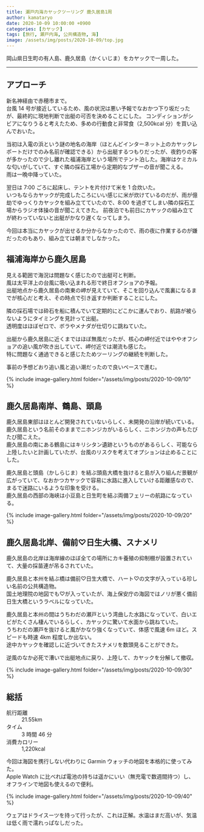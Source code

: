 ```yaml
---
title: 瀬戸内海カヤックツーリング 鹿久居島1周
author: kamataryo
date: 2020-10-09 10:00:00 +0900
categories: [カヤック]
tags: [旅行, 瀬戸内海, 公共構造物, 海]
image: /assets/img/posts/2020-10-09/top.jpg
---
```


岡山県日生町の有人島、鹿久居島（かくいじま）をカヤックで一周した。

---

## アプローチ

新名神経由で赤穂市まで。  
台風 14 号が接近しているため、風の状況は悪い予報でなおかつ下り坂だったが、最終的に現地判断で出艇の可否を決めることにした。
コンディションがシビアになりうると考えたため、多めの行動食と非常食（2,500kcal 分）を買い込んでおいた。

当初は入電の浜という謎の地名の海岸（ほとんどインターネット上のカヤックレポートだけでのみ名前が確認できる）から出艇するつもりだったが、夜釣りの客が多かったので少し離れた福浦海岸という場所でテント泊した。海岸はケミカルな匂いがしていて、すぐ隣の採石工場から定期的なブザーの音が聞こえる。  
雨は一晩中降っていた。

翌日は 7:00 ごろに起床し、テントを片付けて米を 1 合炊いた。  
いつもならカヤックが完成したころにいい感じに米が炊けているのだが、雨が億劫でゆっくりカヤックを組み立てていたので、8:00 を過ぎてしまい隣の採石工場からラジオ体操の音が聞こえてきた。
前夜泊でも前日にカヤックの組み立てが終わっていないと出艇がかなり遅くなってしまう。

今回は本当にカヤックが出せるか分からなかったので、雨の夜に作業するのが嫌だったのもあり、組み立ては朝までしなかった。

## 福浦海岸から鹿久居島

見える範囲で海況は問題なく感じたので出艇可と判断。  
風は太平洋上の台風に吸い込まれる形で終日オフショアの予報。  
出艇地点から鹿久居島の南東の岬が見えていて、そこを回り込んで風裏になるまでが核心だと考え、その時点で引き返すか判断することにした。

隣の採石場では砕石を船に積んでいて定期的にどこかに運んでおり、航路が被らないようにタイミングを見計って出艇。  
透明度はほぼゼロで、ボラやメナダが仕切りに跳ねていた。

出艇から鹿久居島に近くまではほぼ無風だったが、核心の岬付近ではややオフショアの追い風が吹き出していて、岬付近では潮流も感じた。  
特に問題なく通過できると感じたためツーリングの継続を判断した。

事前の予想どおり追い風と追い潮だったので良いペースで進む。

{% include image-gallery.html folder="/assets/img/posts/2020-10-09/10" %}

## 鹿久居島南岸、鶴島、頭島

鹿久居島東部はほとんど開発されていないらしく、未開発の沿岸が続いている。  
鹿久居島という名前そのままでニホンジカがいるらしく、ニホンジカの声もたびたび聞こえた。  
鹿久居島の南にある鶴島にはキリシタン遺跡というものがあるらしく、可能なら上陸したいと計画していたが、台風のリスクを考えてオプションは止めることにした。

鹿久居島と頭島（かしらじま）を結ぶ頭島大橋を抜けると島が入り組んだ景観が広がっていて、なおかつカヤックで容易に水路に進入していける距離感なので、まるで迷路にいるような印象を受ける。  
鹿久居島の西部の海峡は小豆島と日生町を結ぶ両備フェリーの航路になっている。

{% include image-gallery.html folder="/assets/img/posts/2020-10-09/20" %}

## 鹿久居島北岸、備前♡日生大橋、スナメリ

鹿久居島の北岸は海岸線のほぼ全ての場所にカキ養殖の抑制棚が設置されていて、大量の採苗連が吊るされていた。

鹿久居島と本州を結ぶ橋は備前♡日生大橋で、ハート♡の文字が入っている珍しい名前の公共構造物。  
国土地理院の地図でも♡が入っていたが、海上保安庁の海図ではノリが悪く備前日生大橋というラベルになっていた。

鹿久居島と本州の間はうちわだの瀬戸という湾曲した水路になっていて、白いエビがたくさん棲んでいるらしく、カヤックに驚いて水面から跳ねていた。  
うちわだの瀬戸を抜けると風がかなり強くなっていて、体感で風速 6m ほど。スピードも時速 4km 程度しか出ない。  
途中カヤックを確認しに近づいてきたスナメリを数頭見ることができた。

逆風のなか必死で漕いで出艇地点に戻り、上陸して、カヤックを分解して撤収。

{% include image-gallery.html folder="/assets/img/posts/2020-10-09/30" %}

## 総括

<dl>
<dt>航行距離</dt><dd>21.55km</dd>
<dt>タイム</dt><dd>3 時間 46 分</dd>
<dt>消費カロリー</dt><dd>1,220kcal</dd>
</dl>

今回は海図を携行しない代わりに Garmin ウォッチの地図を本格的に使ってみた。  
Apple Watch に比べれば電池の持ちは遥かにいい（無充電で数週間持つ）し、オフラインで地図も使えるので便利。

{% include image-gallery.html folder="/assets/img/posts/2020-10-09/40" %}

ウェアはドライスーツを持って行ったが、これは正解。水温はまだ高いが、気温は低く雨で濡れっぱなしだった。
